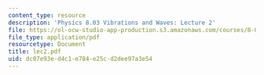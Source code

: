 ```yaml
---
content_type: resource
description: 'Physics 8.03 Vibrations and Waves: Lecture 2'
file: https://ol-ocw-studio-app-production.s3.amazonaws.com/courses/8-03-physics-iii-spring-2003/dc07e93ed4c1e784e25cd2dee97a3e54_lec2.pdf
file_type: application/pdf
resourcetype: Document
title: lec2.pdf
uid: dc07e93e-d4c1-e784-e25c-d2dee97a3e54
---
```


